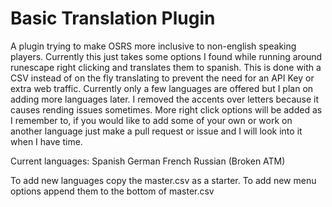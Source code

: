# Basic Translation Plugin
A plugin trying to make OSRS more inclusive to non-english speaking players. Currently this just takes some options I found while running around runescape right clicking and translates them to spanish. This is done with a CSV instead of on the fly translating to prevent the need for an API Key or extra web traffic. Currently only a few languages are offered but I plan on adding more languages later. I removed the accents over letters because it causes rending issues sometimes. More right click options will be added as I remember to, if you would like to add some of your own or work on another language just make a pull request or issue and I will look into it when I have time. 

Current languages:
Spanish
German
French
Russian (Broken ATM)

To add new languages copy the master.csv as a starter. To add new menu options append them to the bottom of master.csv
